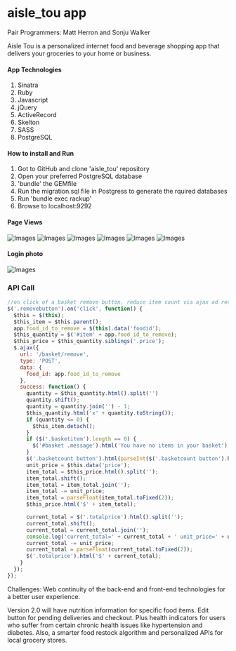 # aisle_tou app
Pair Programmers: Matt Herron and Sonju Walker

Aisle Tou is a personalized internet food and beverage shopping app that delivers your groceries to your home or business.

#### App Technologies
1. Sinatra
2. Ruby
3. Javascript
4. jQuery
5. ActiveRecord
6. Skelton
7. SASS
8. PostgreSQL

#### How to install and Run
1. Got to GitHub and clone 'aisle_tou' repository
2. Open your preferred PostgreSQL database
3. 'bundle' the GEMfile
4. Run the migration.sql file in Postgress to generate the rquired databases
5. Run 'bundle exec rackup'
6. Browse to localhost:9292

#### Page Views
![Images](/designs/IOS_Views/index_welcome_page.png)
![Images](/designs/IOS_Views/home_dashboard_page.png)
![Images](/designs/IOS_Views/shop_page.png)
![Images](/designs/IOS_Views/Basket_Shop_Page.png)
![Images](/designs/IOS_Views/scheduled_delivery_page.png)
![Images](/designs/IOS_Views/delivery_success_page.png)


#### Login photo
![Images](/public/images/groceries-bg.jpg)

### API Call

```js
//on click of a basket remove button, reduce item count via ajax ad recalculate total price on the fly
$('.removebutton').on('click', function() {
  $this = $(this);
  $this_item = $this.parent();
  app.food_id_to_remove = $(this).data('foodid');
  $this_quantity = $('#item' + app.food_id_to_remove);
  $this_price = $this_quantity.siblings('.price');
  $.ajax({
    url: '/basket/remove',
    type: 'POST',
    data: {
      food_id: app.food_id_to_remove
    },
    success: function() {
      quantity = $this_quantity.html().split('')
      quantity.shift();
      quantity = quantity.join('') - 1;
      $this_quantity.html('x' + quantity.toString());
      if (quantity <= 0) {
        $this_item.detach();
      }
      if ($('.basketitem').length == 0) {
        $('#basket .message').html('You have no items in your basket');
      }
      $('.basketcount button').html(parseInt($('.basketcount button').html()) - 1);
      unit_price = $this.data('price');
      item_total = $this_price.html().split('');
      item_total.shift();
      item_total = item_total.join('');
      item_total -= unit_price;
      item_total = parseFloat(item_total.toFixed(2));
      $this_price.html('$' + item_total);

      current_total = $('.totalprice').html().split('');
      current_total.shift();
      current_total = current_total.join('');
      console.log('current_total=' + current_total + ' unit_price=' + unit_price);
      current_total -= unit_price;
      current_total = parseFloat(current_total.toFixed(2));
      $('.totalprice').html('$' + current_total);
    }
  });
});
```

Challenges: Web continuity of the back-end and front-end technologies for a better user experience.

Version 2.0 will have nutrition information for specific food items. Edit button for pending deliveries and checkout. Plus health indicators for users who suffer from certain chronic health issues like hypertension and diabetes. Also, a smarter food restock algorithm and personalized APIs for local grocery stores.

